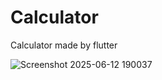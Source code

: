 # Calculator
Calculator made by flutter

![Screenshot 2025-06-12 190037](https://github.com/user-attachments/assets/85553a4f-bf19-44dd-967e-7efcdd0f19ca)
